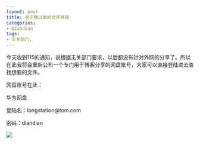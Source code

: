 ```yaml
---
layout: post
title: 关于我以后的文件外链
categories:
- Diandian
tags:
- 无关部门, 
---
```

<p>今天收到115的通知，说根据无关部门要求，以后都没有针对外网的分享了。所以在此我将会重新公布一个专门用于博客分享的网盘账号，大家可以直接登陆进去查找想要的文件。</p>
<p>网盘账号在此：</p>
<p>华为网盘</p>
<p>登陆名：longstation@tom.com</p>
<p>密码：diandian</p>
<p class="edui-filter-align-center"><img src="http://m2.img.srcdd.com/farm4/d/2012/0808/10/8E639BFB106E45E1700C5C2FF14FF992_B500_900_314_339.PNG" /><br /></p>